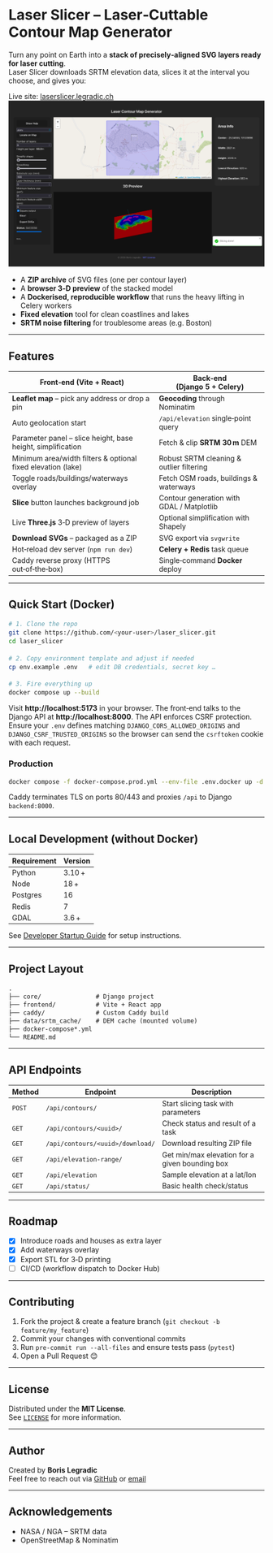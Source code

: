 # Laser Slicer – Laser‑Cuttable Contour Map Generator

Turn any point on Earth into a **stack of precisely‑aligned SVG layers ready for laser cutting**.  
Laser Slicer downloads SRTM elevation data, slices it at the interval you choose, and gives you:

Live site: [laserslicer.legradic.ch](https://laserslicer.legradic.ch)
![Screenshot of the Laser Slicer interface](screenshot.png)

* A **ZIP archive** of SVG files (one per contour layer)  
* A **browser 3‑D preview** of the stacked model
* A **Dockerised, reproducible workflow** that runs the heavy lifting in Celery workers
* **Fixed elevation** tool for clean coastlines and lakes
* **SRTM noise filtering** for troublesome areas (e.g. Boston)



---

## Features

| Front‑end (Vite + React)                | Back‑end (Django 5 + Celery)          |
|-----------------------------------------|---------------------------------------|
| **Leaflet map** – pick any address or drop a pin | **Geocoding** through Nominatim |
| Auto geolocation start | `/api/elevation` single‑point query |
| Parameter panel – slice height, base height, simplification | Fetch & clip **SRTM 30 m** DEM |
| Minimum area/width filters & optional fixed elevation (lake) | Robust SRTM cleaning & outlier filtering |
| Toggle roads/buildings/waterways overlay | Fetch OSM roads, buildings & waterways |
| **Slice** button launches background job | Contour generation with GDAL / Matplotlib |
| Live **Three.js** 3‑D preview of layers | Optional simplification with Shapely |
| **Download SVGs** – packaged as a ZIP | SVG export via `svgwrite` |
| Hot‑reload dev server (`npm run dev`) | **Celery + Redis** task queue |
| Caddy reverse proxy (HTTPS out‑of‑the‑box) | Single‑command **Docker** deploy |

---

## Quick Start (Docker)

```bash
# 1. Clone the repo
git clone https://github.com/<your‑user>/laser_slicer.git
cd laser_slicer

# 2. Copy environment template and adjust if needed
cp env.example .env   # edit DB credentials, secret key …

# 3. Fire everything up
docker compose up --build
```

Visit **http://localhost:5173** in your browser.
The front‑end talks to the Django API at **http://localhost:8000**.
The API enforces CSRF protection. Ensure your `.env` defines matching
`DJANGO_CORS_ALLOWED_ORIGINS` and `DJANGO_CSRF_TRUSTED_ORIGINS`
so the browser can send the `csrftoken` cookie with each request.

### Production

```bash
docker compose -f docker-compose.prod.yml --env-file .env.docker up -d --build
```

Caddy terminates TLS on ports 80/443 and proxies `/api` to Django ``backend:8000``.

---

## Local Development (without Docker)

| Requirement | Version |
|-------------|---------|
| Python      | 3.10 +  |
| Node        | 18 +    |
| Postgres    | 16      |
| Redis       | 7       |
| GDAL        | 3.6 +   |

See [Developer Startup Guide](dev_startup.md) for setup instructions.


---

## Project Layout

```
.
├── core/               # Django project
├── frontend/           # Vite + React app
├── caddy/              # Custom Caddy build
├── data/srtm_cache/    # DEM cache (mounted volume)
├── docker-compose*.yml
└── README.md
```

---

## API Endpoints

| Method | Endpoint                        | Description                       |
|--------|----------------------------------|-----------------------------------|
| `POST` | `/api/contours/`                | Start slicing task with parameters |
| `GET`  | `/api/contours/<uuid>/`         | Check status and result of a task |
| `GET`  | `/api/contours/<uuid>/download/`| Download resulting ZIP file       |
| `GET`  | `/api/elevation-range/`         | Get min/max elevation for a given bounding box |
| `GET`  | `/api/elevation`                | Sample elevation at a lat/lon |
| `GET`  | `/api/status/`                  | Basic health check/status         |


---




## Roadmap

- [x] Introduce roads and houses as extra layer
- [x] Add waterways overlay
- [x] Export STL for 3‑D printing
- [ ] CI/CD (workflow dispatch to Docker Hub)

---

## Contributing

1. Fork the project & create a feature branch (`git checkout -b feature/my_feature`)
2. Commit your changes with conventional commits
3. Run `pre‑commit run --all-files` and ensure tests pass (`pytest`)
4. Open a Pull Request 😊

---

## License

Distributed under the **MIT License**.  
See [`LICENSE`](LICENSE) for more information.

---

## Author

Created by **Boris Legradic**  
Feel free to reach out via [GitHub](https://github.com/borsic77) or [email](mailto:boris@legradic.ch)

---

## Acknowledgements

* NASA / NGA – SRTM data  
* OpenStreetMap & Nominatim  
